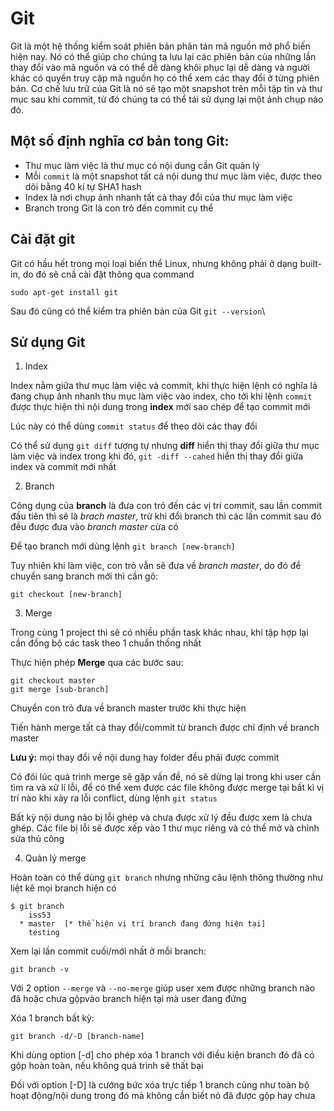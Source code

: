 # Git

Git là một hệ thống kiểm soát phiên bản phân tán mã nguồn mở phổ biến hiện nay. Nó có thể giúp cho chúng ta lưu lại các phiên bản của những lần thay đổi vào mã nguồn và có thể dễ dàng khôi phục lại dễ dàng và người khác có quyền truy cập mã nguồn họ có thể xem các thay đổi ở từng phiên bản. Cơ chế lưu trữ của Git là nó sẽ tạo một snapshot trên mỗi tập tin và thư mục sau khi commit, từ đó chúng ta có thể tái sử dụng lại một ảnh chụp nào đó.

## Một số định nghĩa cơ bản tong Git:

- Thư mục làm việc là thư mục có nội dung cần Git quản lý
- Mỗi `commit` là một snapshot tất cả nội dung thư mục làm việc, được theo dõi bằng 40 kí tự SHA1 hash
- Index là nơi chụp ảnh nhanh tất cả thay đổi của thư mục làm việc
- Branch trong Git là con trỏ đến commit cụ thể

## Cài đặt git

Git có hầu hết trong mọi loại biến thể Linux, nhưng không phải ở dạng built-in, do đó sẽ cnầ cài đặt thông qua command

```
sudo apt-get install git
```
Sau đó cũng có thể kiểm tra phiên bản của Git `git --version`\

## Sử dụng Git

1. Index

Index nằm giữa thư mục làm việc và commit, khi thực  hiện lệnh có nghĩa lả đang chụp ảnh nhanh thu mục làm việc vào index, cho tới khi lệnh `commit` được thực hiện thì nội dung trong __index__ mới sao chép để tạo commit mới

Lúc này có thể dùng `commit status` để theo dõi các thay đổi

Có thể sử dụng `git diff` tượng tự nhưng __diff__ hiển thị thay đổi giữa thư mục làm việc và index trong khi đó, `git -diff --cahed` hiển thị thay đổi giữa index và commit mới nhất

2. Branch

Công dụng của __branch__ là đưa con trỏ đến các vị trí commit, sau lần commit đầu tiên thì sẽ là _brach master_, trừ khi đổi branch thì các lần commit sau đó đều được đưa vào _branch master_ cừa có

Để tạo branch mới dùng lệnh `git branch [new-branch]`

Tuy nhiên khi làm việc, con trỏ vẫn sẽ đưa về _branch master_, do đó để chuyển sang branch mới thì cần gõ:
```
git checkout [new-branch]
```
3. Merge

Trong cùng 1 project thì sẽ có nhiều phần task khác nhau, khi tập hợp lại cần đồng bộ các task theo 1 chuẩn thống nhất

Thực hiện phép __Merge__ qua các bước sau:
```
git checkout master
git merge [sub-branch]
```
Chuyển con trỏ đưa về branch master trước khi thực hiện

Tiến hành merge tất cả thay đổi/commit từ branch được chỉ định về branch master

__Lưu ý:__ mọi thay đổi về  nội dung hay folder đều phải được commit

Có đôi lúc quá trình merge sẽ gặp vấn đề, nó sẽ dừng lại trong khi user cần tìm ra và xử lí lỗi, để có thể xem được các file không được merge tại bất kì vị trí nào khi xảy ra lỗi conflict, dùng lệnh `git status`

Bất kỳ nội dung nào bị lỗi ghép và chưa được xử lý đều được xem là chưa ghép. Các file bị lỗi sẽ được xếp vào 1 thư mục riêng và có thể mở và chỉnh sửa thủ công

4. Quản lý merge

Hoàn toàn có thể dùng `git branch` nhưng những câu lệnh thông thường như liệt kê mọi branch hiện có
```
$ git branch
    iss53
  * master  [* thể hiện vị trí branch đang đứng hiện tại]
    testing
```
Xem lại lần commit cuối/mới nhất ở mỗi branch:
```
git branch -v
```
Với 2 option `--merge` và `--no-merge` giúp user xem được những branch nào đã hoặc chưa gộpvào branch hiện tại mà user đang đứng

Xóa 1 branch bất kỳ:
```
git branch -d/-D [branch-name]
```
Khi dùng option [-d] cho phép xóa 1 branch với điều kiện branch đó đã có gộp hoàn toàn, nếu không quá trình sẽ thất bại

Đối với option [-D] là cướng bức xóa trực tiếp 1 branch cũng như toàn bộ hoạt động/nội dung trong đó mà không cần biết nó đã được gộp hay chưa


